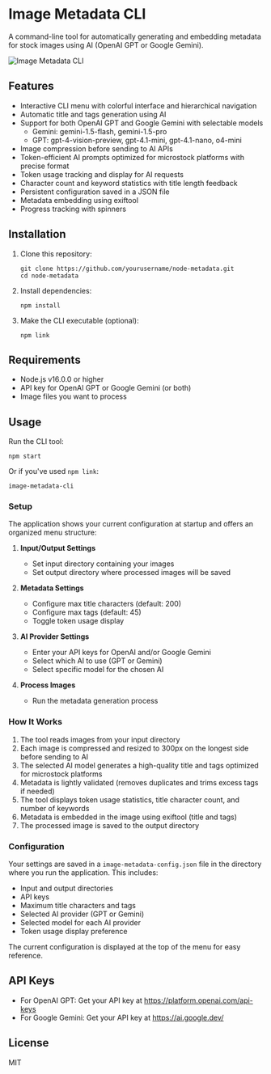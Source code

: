 # Image Metadata CLI

A command-line tool for automatically generating and embedding metadata for stock images using AI (OpenAI GPT or Google Gemini).

![Image Metadata CLI](https://example.com/screenshot.png)

## Features

- Interactive CLI menu with colorful interface and hierarchical navigation
- Automatic title and tags generation using AI
- Support for both OpenAI GPT and Google Gemini with selectable models
  - Gemini: gemini-1.5-flash, gemini-1.5-pro
  - GPT: gpt-4-vision-preview, gpt-4.1-mini, gpt-4.1-nano, o4-mini
- Image compression before sending to AI APIs
- Token-efficient AI prompts optimized for microstock platforms with precise format
- Token usage tracking and display for AI requests
- Character count and keyword statistics with title length feedback
- Persistent configuration saved in a JSON file
- Metadata embedding using exiftool
- Progress tracking with spinners

## Installation

1. Clone this repository:
   ```
   git clone https://github.com/yourusername/node-metadata.git
   cd node-metadata
   ```

2. Install dependencies:
   ```
   npm install
   ```

3. Make the CLI executable (optional):
   ```
   npm link
   ```

## Requirements

- Node.js v16.0.0 or higher
- API key for OpenAI GPT or Google Gemini (or both)
- Image files you want to process

## Usage

Run the CLI tool:

```
npm start
```

Or if you've used `npm link`:

```
image-metadata-cli
```

### Setup

The application shows your current configuration at startup and offers an organized menu structure:

1. **Input/Output Settings**
   - Set input directory containing your images
   - Set output directory where processed images will be saved

2. **Metadata Settings**
   - Configure max title characters (default: 200)
   - Configure max tags (default: 45)
   - Toggle token usage display

3. **AI Provider Settings**
   - Enter your API keys for OpenAI and/or Google Gemini
   - Select which AI to use (GPT or Gemini)
   - Select specific model for the chosen AI

4. **Process Images**
   - Run the metadata generation process

### How It Works

1. The tool reads images from your input directory
2. Each image is compressed and resized to 300px on the longest side before sending to AI
3. The selected AI model generates a high-quality title and tags optimized for microstock platforms
4. Metadata is lightly validated (removes duplicates and trims excess tags if needed)
5. The tool displays token usage statistics, title character count, and number of keywords
6. Metadata is embedded in the image using exiftool (title and tags)
7. The processed image is saved to the output directory

### Configuration

Your settings are saved in a `image-metadata-config.json` file in the directory where you run the application. This includes:

- Input and output directories
- API keys
- Maximum title characters and tags
- Selected AI provider (GPT or Gemini)
- Selected model for each AI provider
- Token usage display preference

The current configuration is displayed at the top of the menu for easy reference.

## API Keys

- For OpenAI GPT: Get your API key at https://platform.openai.com/api-keys
- For Google Gemini: Get your API key at https://ai.google.dev/

## License

MIT

